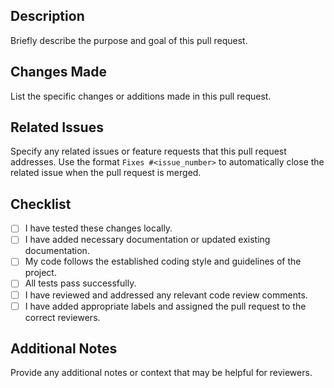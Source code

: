 ## Description
Briefly describe the purpose and goal of this pull request.

## Changes Made
List the specific changes or additions made in this pull request.

## Related Issues
Specify any related issues or feature requests that this pull request addresses. Use the format `Fixes #<issue_number>` to automatically close the related issue when the pull request is merged.

## Checklist
- [ ] I have tested these changes locally.
- [ ] I have added necessary documentation or updated existing documentation.
- [ ] My code follows the established coding style and guidelines of the project.
- [ ] All tests pass successfully.
- [ ] I have reviewed and addressed any relevant code review comments.
- [ ] I have added appropriate labels and assigned the pull request to the correct reviewers.

## Additional Notes
Provide any additional notes or context that may be helpful for reviewers.